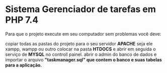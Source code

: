 # Sistema Gerenciador de tarefas em PHP 7.4

Para que o projeto execute em seu computador sem problemas você deve:

copiar todas as pastas do projeto para o seu servidor <b>APACHE</b> seja ele xampp, wampp ou outro
colocar na pasta <strong>HTDOCS</strong> e abrir em seguida o serviço de <b>MYSQL</b> no controll painel.
abrir o admin do banco de dados e importar o arquivo <b>"taskmanager.sql"<b/> que contem o banco e
suas tabelas para a aplicação.

